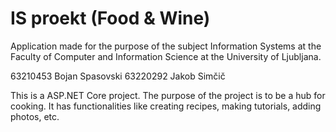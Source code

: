 # IS proekt (Food & Wine)

Application made for the purpose of the subject Information Systems at the Faculty of Computer and Information Science at the University of Ljubljana.

63210453 Bojan Spasovski
63220292 Jakob Simčič

This is a ASP.NET Core project. The purpose of the project is to be a hub for cooking. It has functionalities like creating recipes, making tutorials, adding photos, etc.
